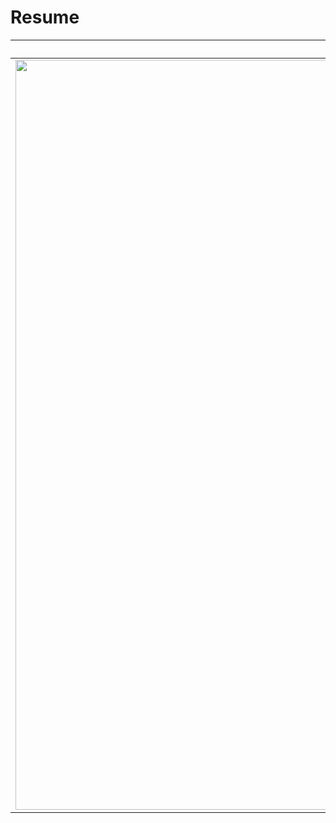 # Resume
Russian version            |  English version
:-------------------------:|:-------------------------:
<img src="https://user-images.githubusercontent.com/65111871/144989635-7ffd390e-79d7-4c06-9e36-d2d2a8da295a.png" width="1200" /> | <img src="https://user-images.githubusercontent.com/65111871/158789476-87188189-ef07-4338-bfd5-9be99457fcfe.png" width="1200" />
